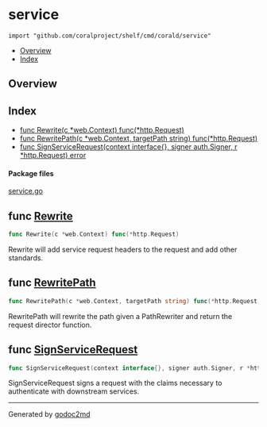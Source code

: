 

# service
`import "github.com/coralproject/shelf/cmd/corald/service"`

* [Overview](#pkg-overview)
* [Index](#pkg-index)

## <a name="pkg-overview">Overview</a>



## <a name="pkg-index">Index</a>
* [func Rewrite(c *web.Context) func(*http.Request)](#Rewrite)
* [func RewritePath(c *web.Context, targetPath string) func(*http.Request)](#RewritePath)
* [func SignServiceRequest(context interface{}, signer auth.Signer, r *http.Request) error](#SignServiceRequest)


#### <a name="pkg-files">Package files</a>
[service.go](/src/github.com/coralproject/shelf/cmd/corald/service/service.go) 





## <a name="Rewrite">func</a> [Rewrite](/src/target/service.go?s=509:557#L10)
``` go
func Rewrite(c *web.Context) func(*http.Request)
```
Rewrite will add service request headers to the request and add other
standards.



## <a name="RewritePath">func</a> [RewritePath](/src/target/service.go?s=963:1034#L32)
``` go
func RewritePath(c *web.Context, targetPath string) func(*http.Request)
```
RewritePath will rewrite the path given a PathRewriter and return the request
director function.



## <a name="SignServiceRequest">func</a> [SignServiceRequest](/src/target/service.go?s=239:326#L2)
``` go
func SignServiceRequest(context interface{}, signer auth.Signer, r *http.Request) error
```
SignServiceRequest signs a request with the claims necessary to authenticate
with downstream services.








- - -
Generated by [godoc2md](http://godoc.org/github.com/davecheney/godoc2md)
